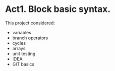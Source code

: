 # Act1. Block basic syntax.

This project considered:
- variables
- branch operators
- cycles
- arrays
- unit testing
- IDEA
- GIT basics